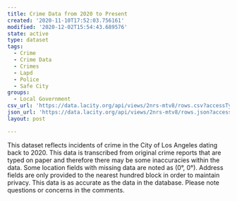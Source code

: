 ```yaml
---
title: Crime Data from 2020 to Present
created: '2020-11-10T17:52:03.756161'
modified: '2020-12-02T15:54:43.689576'
state: active
type: dataset
tags:
  - Crime
  - Crime Data
  - Crimes
  - Lapd
  - Police
  - Safe City
groups:
  - Local Government
csv_url: 'https://data.lacity.org/api/views/2nrs-mtv8/rows.csv?accessType=DOWNLOAD'
json_url: 'https://data.lacity.org/api/views/2nrs-mtv8/rows.json?accessType=DOWNLOAD'
layout: post

---
```

This dataset reflects incidents of crime in the City of Los Angeles dating back to 2020. This data is transcribed from original crime reports that are typed on paper and therefore there may be some inaccuracies within the data. Some location fields with missing data are noted as (0°, 0°). Address fields are only provided to the nearest hundred block in order to maintain privacy. This data is as accurate as the data in the database. Please note questions or concerns in the comments.
